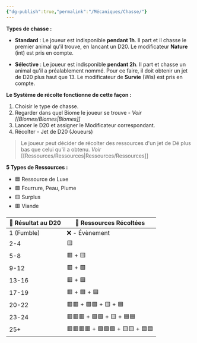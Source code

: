 ```yaml
---
{"dg-publish":true,"permalink":"/Mécaniques/Chasse/"}
---
```



**Types de chasse :**

- **Standard** : 
Le joueur est indisponible **pendant 1h**. Il part et il chasse le premier animal qu'il trouve, en lancant un D20. Le modificateur **Nature** (int) est pris en compte.

- **Sélective** : 
Le joueur est indisponible **pendant 2h**. Il part et chasse un animal qu'il a préalablement nommé. Pour ce faire, il doit obtenir un jet de D20 plus haut que 13. Le modificateur de **Survie** (Wis) est pris en compte.

**Le Système de récolte fonctionne de cette façon  :**

1. Choisir le type de chasse.
2. Regarder dans quel Biome le joueur se trouve - *Voir [[Biomes/Biomes\|Biomes]]*
3. Lancer le D20 et assigner le Modificateur correspondant.
4. Récolter - Jet de D20 (Joueurs)

> Le joueur peut décider de récolter des ressources d'un jet de Dé plus bas que celui qu'il a obtenu.
> *Voir* [[Ressources/Ressources\|Ressources/Ressources]]

**5 Types de Ressources :**

- 🟦 Ressource de Luxe
- 🟩 Fourrure, Peau, Plume
- 🟨 Surplus
- 🟥 Viande

| 🎲 Résultat au D20 | 🏹 Ressources Récoltées         |
| ------------------ | ------------------------------- |
| 1 (Fumble)         | ❌ - Évènement                   |
| 2-4                | 🟨                              |
| 5-8                | 🟥 + 🟨                         |
| 9-12               | 🟥 + 🟩                         |
| 13-16              | 🟥 + 🟩                         |
| 17-19              | 🟥 + 🟩 + 🟦                    |
| 20-22              | 🟥🟥 + 🟩🟩 + 🟨 + 🟦           |
| 23-24              | 🟥🟥🟥 + 🟩🟩 + 🟨 + 🟦🟦       |
| 25+                | 🟥🟥🟥🟥 + 🟩🟩🟩 + 🟨🟨 + 🟦🟦 |
